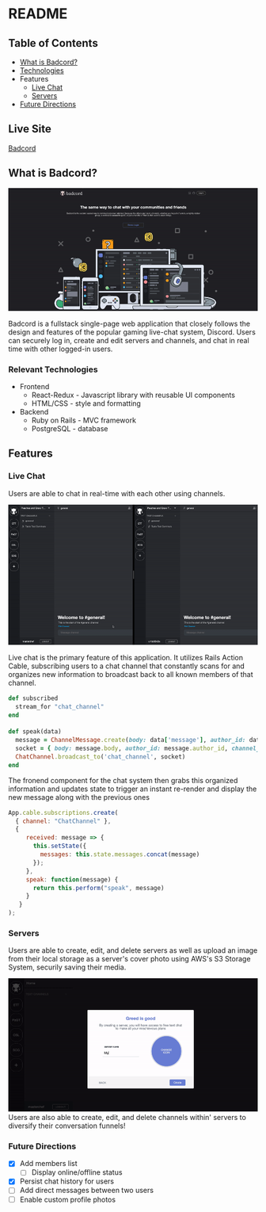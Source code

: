 # README
## Table of Contents
* [What is Badcord?](#what-is-badcord)
* [Technologies](#relevant-technologies)
* Features
  * [Live Chat](#live-chat)
  * [Servers](#servers)
* [Future Directions](#future-directions)
## Live Site
[Badcord](https://badcord.herokuapp.com/)

## What is Badcord?
![Splash](https://github.com/Shaphen/Badcord/blob/master/app/assets/images/gifs/badcord_splash.gif)

Badcord is a fullstack single-page web application that closely follows the design and features of the popular gaming live-chat system, Discord. Users can securely log in, create and edit servers and channels, and chat in real time with other logged-in users.

### Relevant Technologies
* Frontend
  * React-Redux - Javascript library with reusable UI components
  * HTML/CSS - style and formatting
* Backend
  * Ruby on Rails - MVC framework
  * PostgreSQL - database
  
## Features
### Live Chat
Users are able to chat in real-time with each other using channels.

![live-chat](https://github.com/Shaphen/Badcord/blob/master/app/assets/images/gifs/badcord_messages1.gif)

Live chat is the primary feature of this application. It utilizes Rails Action Cable, subscribing users to a chat channel that constantly scans for and organizes new information to broadcast back to all known members of that channel.
```ruby
def subscribed
  stream_for "chat_channel"
end

def speak(data)
  message = ChannelMessage.create(body: data['message'], author_id: data["authorId"], channel_id: data["channelId"])
  socket = { body: message.body, author_id: message.author_id, channel_id: message.channel_id }
  ChatChannel.broadcast_to('chat_channel', socket)
end
```
The fronend component for the chat system then grabs this organized information and updates state to trigger an instant re-render and display the new message along with the previous ones
```javascript
App.cable.subscriptions.create(
  { channel: "ChatChannel" },
  {
     received: message => {
       this.setState({
         messages: this.state.messages.concat(message)
       });
     },
     speak: function(message) {
       return this.perform("speak", message)
     }
   }
);
```

### Servers
Users are able to create, edit, and delete servers as well as upload an image from their local storage as a server's cover photo using AWS's S3 Storage System, securily saving their media.

![server-photo](https://github.com/Shaphen/Badcord/blob/master/app/assets/images/gifs/badcord_AWS.gif)
Users are also able to create, edit, and delete channels within' servers to diversify their conversation funnels!

### Future Directions
- [x] Add members list
  - [ ] Display online/offline status
- [x] Persist chat history for users
- [ ] Add direct messages between two users
- [ ] Enable custom profile photos
